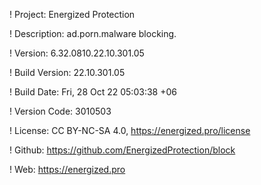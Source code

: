 ! Project: Energized Protection

! Description: ad.porn.malware blocking.

! Version: 6.32.0810.22.10.301.05

! Build Version: 22.10.301.05

! Build Date: Fri, 28 Oct 22 05:03:38 +06

! Version Code: 3010503

! License: CC BY-NC-SA 4.0, https://energized.pro/license

! Github: https://github.com/EnergizedProtection/block

! Web: https://energized.pro
